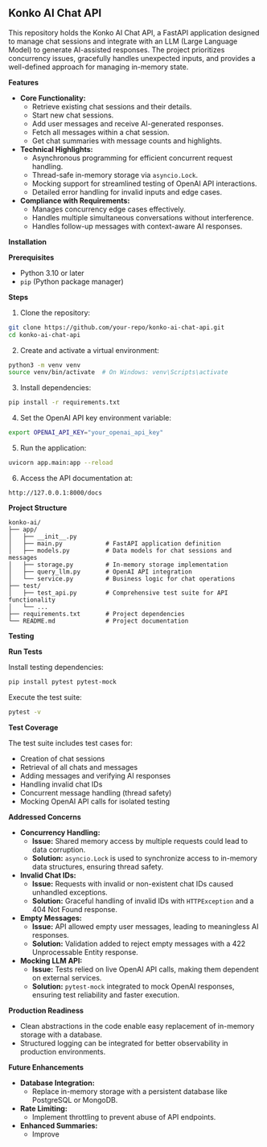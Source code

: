 ## Konko AI Chat API

This repository holds the Konko AI Chat API, a FastAPI application designed to manage chat sessions and integrate with an LLM (Large Language Model) to generate AI-assisted responses. The project prioritizes concurrency issues, gracefully handles unexpected inputs, and provides a well-defined approach for managing in-memory state.

**Features**

* **Core Functionality:**
    * Retrieve existing chat sessions and their details.
    * Start new chat sessions.
    * Add user messages and receive AI-generated responses.
    * Fetch all messages within a chat session.
    * Get chat summaries with message counts and highlights.
* **Technical Highlights:**
    * Asynchronous programming for efficient concurrent request handling.
    * Thread-safe in-memory storage via `asyncio.Lock`.
    * Mocking support for streamlined testing of OpenAI API interactions.
    * Detailed error handling for invalid inputs and edge cases.
* **Compliance with Requirements:**
    * Manages concurrency edge cases effectively.
    * Handles multiple simultaneous conversations without interference.
    * Handles follow-up messages with context-aware AI responses.

**Installation**

**Prerequisites**

* Python 3.10 or later
* `pip` (Python package manager)

**Steps**

1. Clone the repository:

```bash
git clone https://github.com/your-repo/konko-ai-chat-api.git
cd konko-ai-chat-api
```

2. Create and activate a virtual environment:

```bash
python3 -m venv venv
source venv/bin/activate  # On Windows: venv\Scripts\activate
```

3. Install dependencies:

```bash
pip install -r requirements.txt
```

4. Set the OpenAI API key environment variable:

```bash
export OPENAI_API_KEY="your_openai_api_key"
```

5. Run the application:

```bash
uvicorn app.main:app --reload
```

6. Access the API documentation at:

```
http://127.0.0.1:8000/docs
```

**Project Structure**

```
konko-ai/
├── app/
│   ├── __init__.py
│   ├── main.py            # FastAPI application definition
│   ├── models.py          # Data models for chat sessions and messages
│   ├── storage.py         # In-memory storage implementation
│   ├── query_llm.py       # OpenAI API integration
│   └── service.py         # Business logic for chat operations
├── test/
│   ├── test_api.py        # Comprehensive test suite for API functionality
│   └── ...
├── requirements.txt       # Project dependencies
└── README.md              # Project documentation
```

**Testing**

**Run Tests**

Install testing dependencies:

```bash
pip install pytest pytest-mock
```

Execute the test suite:

```bash
pytest -v
```

**Test Coverage**

The test suite includes test cases for:

* Creation of chat sessions
* Retrieval of all chats and messages
* Adding messages and verifying AI responses
* Handling invalid chat IDs
* Concurrent message handling (thread safety)
* Mocking OpenAI API calls for isolated testing

**Addressed Concerns**

* **Concurrency Handling:**
    * **Issue:** Shared memory access by multiple requests could lead to data corruption.
    * **Solution:** `asyncio.Lock` is used to synchronize access to in-memory data structures, ensuring thread safety.
* **Invalid Chat IDs:**
    * **Issue:** Requests with invalid or non-existent chat IDs caused unhandled exceptions.
    * **Solution:** Graceful handling of invalid IDs with `HTTPException` and a 404 Not Found response.
* **Empty Messages:**
    * **Issue:** API allowed empty user messages, leading to meaningless AI responses.
    * **Solution:** Validation added to reject empty messages with a 422 Unprocessable Entity response.
* **Mocking LLM API:**
    * **Issue:** Tests relied on live OpenAI API calls, making them dependent on external services.
    * **Solution:** `pytest-mock` integrated to mock OpenAI responses, ensuring test reliability and faster execution.

**Production Readiness**

* Clean abstractions in the code enable easy replacement of in-memory storage with a database.
* Structured logging can be integrated for better observability in production environments.

**Future Enhancements**

* **Database Integration:**
    * Replace in-memory storage with a persistent database like PostgreSQL or MongoDB.
* **Rate Limiting:**
    * Implement throttling to prevent abuse of API endpoints.
* **Enhanced Summaries:**
    * Improve
